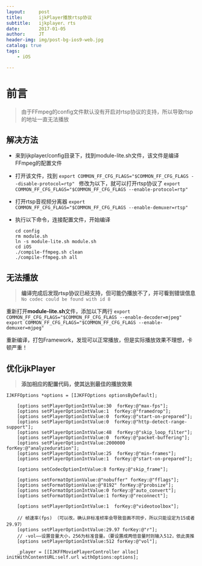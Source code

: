 ```yaml
---
layout:     post
title:      ijkPlayer播放rtsp协议
subtitle:   ijkplayer、rts
date:       2017-01-05
author:     JT
header-img: img/post-bg-ios9-web.jpg
catalog: true
tags:
    - iOS

---
```


# 前言
>由于FFmpeg的config文件默认没有开启对rtsp协议的支持，所以导致rtsp的地址一直无法播放

## 解决方法
- 来到ijkplayer/config目录下，找到module-lite.sh文件，该文件是编译FFmpeg的配置文件

- 打开该文件，找到 
`export COMMON_FF_CFG_FLAGS="$COMMON_FF_CFG_FLAGS --disable-protocol=rtp" `
修改为以下，就可以打开rtsp协议了 
`export COMMON_FF_CFG_FLAGS="$COMMON_FF_CFG_FLAGS --enable-protocol=rtp"`

- 打开rtsp音视频分离器 
`export COMMON_FF_CFG_FLAGS="$COMMON_FF_CFG_FLAGS --enable-demuxer=rtsp"`

- 执行以下命令，连接配置文件，开始编译 
  
  `cd config `  
  `rm module.sh `  
  `ln -s module-lite.sh module.sh`   
  `cd iOS`  
  `./compile-ffmpeg.sh clean`   
  `./compile-ffmpeg.sh all`
  
  
## 无法播放 
  
 >**编译完成后发现rtsp协议已经支持，但可能仍播放不了，并可看到错误信息**
 `No codec could be found with id 8`
 
 重新打开**module-lite.sh**文件，添加以下两行 
 `export COMMON_FF_CFG_FLAGS="$COMMON_FF_CFG_FLAGS --enable-decoder=mjpeg"`
 `export COMMON_FF_CFG_FLAGS="$COMMON_FF_CFG_FLAGS --enable-demuxer=mjpeg"`
 
 重新编译，打包Framework，发现可以正常播放，但是实际播放效果不理想，卡顿严重！
 
## 优化ijkPlayer
>**添加相应的配置代码，使其达到最佳的播放效果**


```
IJKFFOptions *options = [IJKFFOptions optionsByDefault];

    [options setPlayerOptionIntValue:30  forKey:@"max-fps"];
    [options setPlayerOptionIntValue:1  forKey:@"framedrop"];
    [options setPlayerOptionIntValue:0  forKey:@"start-on-prepared"];
    [options setPlayerOptionIntValue:0  forKey:@"http-detect-range-support"];
    [options setPlayerOptionIntValue:48  forKey:@"skip_loop_filter"];
    [options setPlayerOptionIntValue:0  forKey:@"packet-buffering"];
    [options setPlayerOptionIntValue:2000000 forKey:@"analyzeduration"];
    [options setPlayerOptionIntValue:25  forKey:@"min-frames"];
    [options setPlayerOptionIntValue:1  forKey:@"start-on-prepared"];

    [options setCodecOptionIntValue:8 forKey:@"skip_frame"];

    [options setFormatOptionValue:@"nobuffer" forKey:@"fflags"];
    [options setFormatOptionValue:@"8192" forKey:@"probsize"];
    [options setFormatOptionIntValue:0 forKey:@"auto_convert"];
    [options setFormatOptionIntValue:1 forKey:@"reconnect"];

    [options setPlayerOptionIntValue:1  forKey:@"videotoolbox"];

    // 帧速率(fps) （可以改，确认非标准桢率会导致音画不同步，所以只能设定为15或者29.97）
    [options setPlayerOptionIntValue:29.97 forKey:@"r"];
    // -vol——设置音量大小，256为标准音量。（要设置成两倍音量时则输入512，依此类推
    [options setPlayerOptionIntValue:512 forKey:@"vol"];

    _player = [[IJKFFMoviePlayerController alloc] initWithContentURL:self.url withOptions:options];

```
 
 


